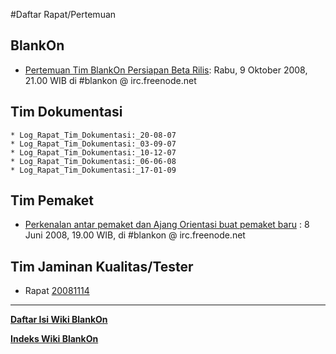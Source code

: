 #Daftar Rapat/Pertemuan

## BlankOn
  * [Pertemuan Tim BlankOn Persiapan Beta Rilis](/09102008): Rabu, 9 Oktober 2008, 21.00 WIB di #blankon @ irc.freenode.net

## Tim Dokumentasi
    * Log_Rapat_Tim_Dokumentasi:_20-08-07
    * Log_Rapat_Tim_Dokumentasi:_03-09-07
    * Log_Rapat_Tim_Dokumentasi:_10-12-07
    * Log_Rapat_Tim_Dokumentasi:_06-06-08
    * Log_Rapat_Tim_Dokumentasi:_17-01-09

## Tim Pemaket
  * [Perkenalan antar pemaket dan Ajang Orientasi buat pemaket baru](/TimPengembang/Pemaket/08052008) : 8 Juni 2008, 19.00 WIB, di #blankon @ irc.freenode.net

## Tim Jaminan Kualitas/Tester
  * Rapat [20081114](/TimPengembang/JaminanKualitas/14112008.md)


---
[**Daftar Isi Wiki BlankOn**](/DaftarIsi/README.md)
 
[**Indeks Wiki BlankOn**](/Indeks.md)



